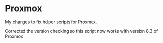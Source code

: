 # Proxmox
My changes to fix helper scripts for Proxmox.

Corrected the version checking so this script now works with version 8.3 of Proxmox

